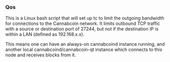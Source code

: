 ### Qos ###

This is a Linux bash script that will set up tc to limit the outgoing bandwidth for connections to the Cannabcoin network. It limits outbound TCP traffic with a source or destination port of 27244, but not if the destination IP is within a LAN (defined as 192.168.x.x).

This means one can have an always-on cannabcoind instance running, and another local cannabcoind/cannabcoin-qt instance which connects to this node and receives blocks from it.
